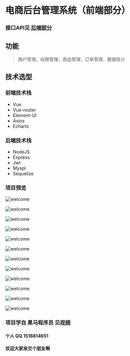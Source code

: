 # 电商后台管理系统（前端部分）

### 接口API见 [后端部分](https://gitee.com/uyc/vueShop-api-server)

## 功能
> 用户管理，权限管理，商品管理，订单管理，数据统计

## 技术选型
### 前端技术栈

- Vue
- Vue-router
- Element-UI
- Axios
- Echarts

### 后端技术栈

- NodeJS
- Express
- Jwt
- Myspl
- Sequelize


### 项目预览
![welcome](https://gitee.com/uyc/vue-shop-admin/raw/master/image/login.png)

![welcome](https://gitee.com/uyc/vue-shop-admin/raw/master/image/welcome.png)

![welcome](https://gitee.com/uyc/vue-shop-admin/raw/master/image/users.png)

![welcome](https://gitee.com/uyc/vue-shop-admin/raw/master/image/roles.png)

![welcome](https://gitee.com/uyc/vue-shop-admin/raw/master/image/rights.png)

![welcome](https://gitee.com/uyc/vue-shop-admin/raw/master/image/orders.png)

![welcome](https://gitee.com/uyc/vue-shop-admin/raw/master/image/reports.png)

![welcome](https://gitee.com/uyc/vue-shop-admin/raw/master/image/goods.png)

![welcome](https://gitee.com/uyc/vue-shop-admin/raw/master/image/goodsAdd.png)

![welcome](https://gitee.com/uyc/vue-shop-admin/raw/master/image/params.png)

![welcome](https://gitee.com/uyc/vue-shop-admin/raw/master/image/categories.png)

![welcome](https://gitee.com/uyc/vue-shop-admin/raw/master/image/categories.png)

### 项目学自 黑马程序员 见[视频](https://www.bilibili.com/video/BV1E7411c7M8)

#### 个人 QQ 1516814651
#### 欢迎大家来交个朋友啊


